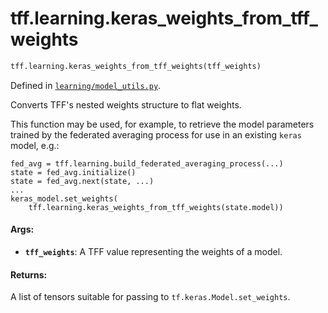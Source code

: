 <div itemscope itemtype="http://developers.google.com/ReferenceObject">
<meta itemprop="name" content="tff.learning.keras_weights_from_tff_weights" />
<meta itemprop="path" content="Stable" />
</div>

# tff.learning.keras_weights_from_tff_weights

```python
tff.learning.keras_weights_from_tff_weights(tff_weights)
```

Defined in
[`learning/model_utils.py`](http://github.com/tensorflow/federated/tree/master/tensorflow_federated/python/learning/model_utils.py).

Converts TFF's nested weights structure to flat weights.

This function may be used, for example, to retrieve the model parameters trained
by the federated averaging process for use in an existing `keras` model, e.g.:

```
fed_avg = tff.learning.build_federated_averaging_process(...)
state = fed_avg.initialize()
state = fed_avg.next(state, ...)
...
keras_model.set_weights(
    tff.learning.keras_weights_from_tff_weights(state.model))
```

#### Args:

*   <b>`tff_weights`</b>: A TFF value representing the weights of a model.

#### Returns:

A list of tensors suitable for passing to `tf.keras.Model.set_weights`.
